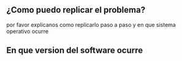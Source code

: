  ## ¿Como puedo replicar el problema?
 por favor explicanos como replicarlo paso a paso y en que sistema operativo ocurre
 
 ## En que version del software ocurre 
